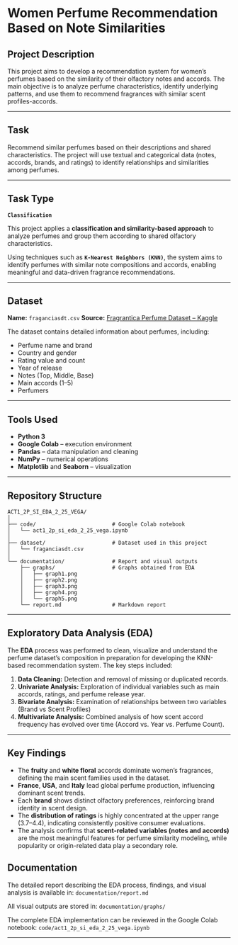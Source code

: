 # Women Perfume Recommendation Based on Note Similarities

## Project Description

This project aims to develop a recommendation system for women’s perfumes based on the similarity of their olfactory notes and accords.
The main objective is to analyze perfume characteristics, identify underlying patterns, and use them to recommend fragrances with similar scent profiles-accords.   

---

## Task

Recommend similar perfumes based on their descriptions and shared characteristics.
The project will use textual and categorical data (notes, accords, brands, and ratings) to identify relationships and similarities among perfumes.

---

## Task Type

**`Classification`**

This project applies a **classification and similarity-based approach** to analyze perfumes and group them according to shared olfactory characteristics.

Using techniques such as **`K-Nearest Neighbors (KNN)`**, the system aims to identify perfumes with similar note compositions and accords, enabling meaningful and data-driven fragrance recommendations.

---

## Dataset

**Name:** `fraganciasdt.csv`
**Source:** [Fragrantica Perfume Dataset – Kaggle](https://www.kaggle.com/datasets/olgagmiufana1/fragrantica-com-fragrance-dataset?select=fra_cleaned.csv)

The dataset contains detailed information about perfumes, including:

* Perfume name and brand
* Country and gender
* Rating value and count
* Year of release
* Notes (Top, Middle, Base)
* Main accords (1–5)
* Perfumers

---

## Tools Used

* **Python 3**
* **Google Colab** – execution environment
* **Pandas** – data manipulation and cleaning
* **NumPy** – numerical operations
* **Matplotlib** and **Seaborn** – visualization

---

## Repository Structure

```
ACT1_2P_SI_EDA_2_25_VEGA/
│
├── code/                        # Google Colab notebook
│   └── act1_2p_si_eda_2_25_vega.ipynb
│
├── dataset/                     # Dataset used in this project
│   └── fraganciasdt.csv
│
└── documentation/               # Report and visual outputs
    ├── graphs/                  # Graphs obtained from EDA
    │   ├── graph1.png
    │   ├── graph2.png
    │   ├── graph3.png
    │   ├── graph4.png
    │   └── graph5.png
    └── report.md                # Markdown report 
```

---

## Exploratory Data Analysis (EDA)
The **EDA** process was performed to clean, visualize and understand the perfume dataset’s composition in preparation for developing the KNN-based recommendation system.
The key steps included:

1. **Data Cleaning:** Detection and removal of missing or duplicated records.
2. **Univariate Analysis:** Exploration of individual variables such as main accords, ratings, and perfume release year.
3. **Bivariate Analysis:** Examination of relationships between two variables (Brand vs Scent Profiles)
4. **Multivariate Analysis:** Combined analysis of how scent accord frequency has evolved over time (Accord vs. Year vs. Perfume Count).

---
## Key Findings

* The **fruity** and **white floral** accords dominate women’s fragrances, defining the main scent families used in the dataset.
* **France**, **USA**, and **Italy** lead global perfume production, influencing dominant scent trends.
* Each **brand** shows distinct olfactory preferences, reinforcing brand identity in scent design.
* The **distribution of ratings** is highly concentrated at the upper range (3.7–4.4), indicating consistently positive consumer evaluations.
* The analysis confirms that **scent-related variables (notes and accords)** are the most meaningful features for perfume similarity modeling, while popularity or origin-related data play a secondary role.

## Documentation

The detailed report describing the EDA process, findings, and visual analysis is available in:
`documentation/report.md`

All visual outputs are stored in:
`documentation/graphs/`

The complete EDA implementation can be reviewed in the Google Colab notebook:
`code/act1_2p_si_eda_2_25_vega.ipynb`

---

